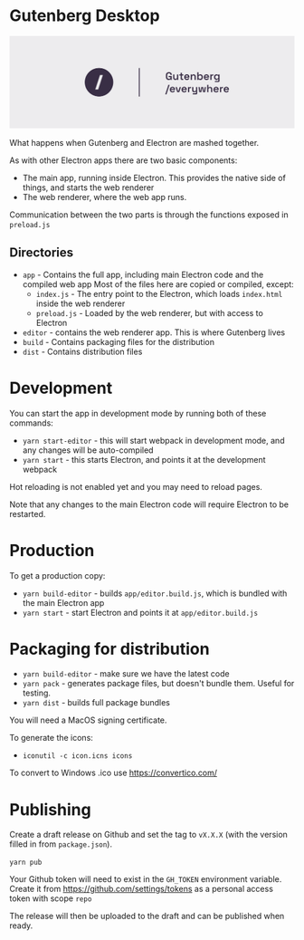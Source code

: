 # Gutenberg Desktop

<img width="1280" src="build/banner-1544x500.png">

What happens when Gutenberg and Electron are mashed together.

As with other Electron apps there are two basic components:
- The main app, running inside Electron. This provides the native side of things, and starts the web renderer
- The web renderer, where the web app runs.

Communication between the two parts is through the functions exposed in `preload.js`

## Directories

- `app` - Contains the full app, including main Electron code and the compiled web app
  Most of the files here are copied or compiled, except:
  - `index.js` - The entry point to the Electron, which loads `index.html` inside the web renderer
  - `preload.js` - Loaded by the web renderer, but with access to Electron
- `editor` - contains the web renderer app. This is where Gutenberg lives
- `build` - Contains packaging files for the distribution
- `dist` - Contains distribution files

# Development

You can start the app in development mode by running both of these commands:

- `yarn start-editor` - this will start webpack in development mode, and any changes will be auto-compiled
- `yarn start` - this starts Electron, and points it at the development webpack

Hot reloading is not enabled yet and you may need to reload pages.

Note that any changes to the main Electron code will require Electron to be restarted.

# Production

To get a production copy:

- `yarn build-editor` - builds `app/editor.build.js`, which is bundled with the main Electron app
- `yarn start` - start Electron and points it at `app/editor.build.js`

# Packaging for distribution

- `yarn build-editor` - make sure we have the latest code
- `yarn pack` - generates package files, but doesn't bundle them. Useful for testing.
- `yarn dist` - builds full package bundles

You will need a MacOS signing certificate.

To generate the icons:

- `iconutil -c icon.icns icons`

To convert to Windows .ico use https://convertico.com/

# Publishing

Create a draft release on Github and set the tag to `vX.X.X` (with the version filled in from `package.json`).

`yarn pub`

Your Github token will need to exist in the `GH_TOKEN` environment variable. Create it from https://github.com/settings/tokens as a personal access token with scope `repo`

The release will then be uploaded to the draft and can be published when ready.
